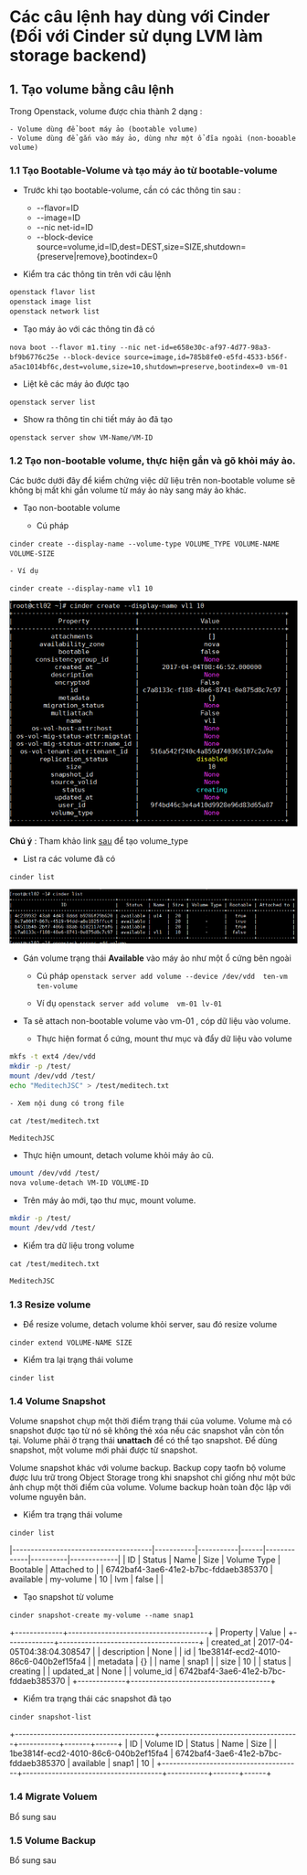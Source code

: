 # Các câu lệnh hay dùng với Cinder (Đối với Cinder sử dụng LVM làm storage backend)

## 1. Tạo volume bằng câu lệnh

Trong Openstack, volume được chia thành 2 dạng :
	
	- Volume dùng để boot máy ảo (bootable volume)
	- Volume dùng để gắn vào máy ảo, dùng như một ổ đĩa ngoài (non-booable volume)
	
### 1.1 Tạo Bootable-Volume và tạo máy ảo từ bootable-volume

 - Trước khi tạo bootable-volume, cần có các thông tin sau :
	- --flavor=ID
	- --image=ID
	- --nic net-id=ID
	- --block-device source=volume,id=ID,dest=DEST,size=SIZE,shutdown={preserve|remove},bootindex=0

 - Kiểm tra các thông tin trên với câu lệnh

```sh
openstack flavor list
openstack image list
openstack network list
```

 - Tạo máy ảo với các thông tin đã có 

`nova boot --flavor m1.tiny --nic net-id=e658e30c-af97-4d77-98a3-bf9b6776c25e --block-device source=image,id=785b8fe0-e5fd-4533-b56f-a5ac1014bf6c,dest=volume,size=10,shutdown=preserve,bootindex=0 vm-01`

 - Liệt kê các máy ảo được tạo
 
`openstack server list`

 - Show ra thông tin chi tiết máy ảo đã tạo 
 
`openstack server show VM-Name/VM-ID`


### 1.2 Tạo non-bootable volume, thực hiện gắn và gõ khỏi máy ảo.

Các bước dưới đây để kiểm chứng việc dữ liệu trên non-bootable volume sẽ không bị mất khi gắn volume từ máy ảo này sang máy ảo khác.
 
 - Tạo non-bootable volume
 
	- Cú pháp 
 
`cinder create --display-name --volume-type VOLUME_TYPE VOLUME-NAME VOLUME-SIZE`

	- Ví dụ 
 
`cinder create --display-name vl1 10`

![cinder](/ManhDV/Openstack/Cinder/images/volume-create.png)


**Chú ý** : Tham khảo link [sau](https://docs.openstack.org/admin-guide/dashboard-manage-volumes.html) để tạo volume_type

 - List ra các volume đã có 
 
`cinder list`

![cinder](/ManhDV/Openstack/Cinder/images/cinder-list.png)

 - Gán volume trạng thái **Available** vào máy ảo như một ổ cứng bên ngoài
 
	- Cú pháp
	`openstack server add volume --device /dev/vdd	ten-vm ten-volume`
	
	- Ví dụ
	`openstack server add volume  vm-01 lv-01`
 
 - Ta sẽ attach non-bootable volume vào vm-01 , cóp dữ liệu vào volume.
 
	- Thực hiện format ổ cứng, mount thư mục và đẩy dữ liệu vào volume

```sh
mkfs -t ext4 /dev/vdd
mkdir -p /test/
mount /dev/vdd /test/
echo "MeditechJSC" > /test/meditech.txt
```
	- Xem nội dung có trong file
	
`cat /test/meditech.txt`

```sh
MeditechJSC
```

 - Thực hiện umount, detach volume khỏi máy ảo cũ.
	
```sh
umount /dev/vdd /test/
nova volume-detach VM-ID VOLUME-ID
```

 - Trên máy ảo mới, tạo thư mục, mount volume.

```sh
mkdir -p /test/
mount /dev/vdd /test/
```

 - Kiểm tra dữ liệu trong volume
 
`cat /test/meditech.txt`

```sh
MeditechJSC
```

### 1.3 Resize volume

 - Để resize volume, detach volume khỏi server, sau đó resize volume
 
`cinder extend VOLUME-NAME SIZE`

 - Kiểm tra lại trạng thái volume
 
`cinder list`

### 1.4 Volume Snapshot

Volume snapshot chụp một thời điểm trạng thái của volume. Volume mà có snapshot được tạo từ nó sẽ không thẻ xóa nếu các snapshot vẫn còn tồn tại. Volume phải ở trạng thái **unattach** để có thể tạo snapshot. Để dùng snapshot, một volume mới phải được từ snapshot.

Volume snapshot khác với volume backup. Backup copy taofn bộ volume được lưu trữ trong Object Storage trong khi snapshot chỉ giống như một bức ảnh chụp một thời điểm của volume. Volume backup hoàn toàn độc lập với volume nguyên bản.

 - Kiểm tra trạng thái volume
 
`cinder list` 

|--------------------------------------|-----------|-----------|------|-------------|----------|-------------|
|                  ID                  |   Status  |    Name   | Size | Volume Type | Bootable | Attached to |
| 6742baf4-3ae6-41e2-b7bc-fddaeb385370 | available | my-volume |  10  |     lvm     |  false   |             |


 - Tạo snapshot từ volume
 
`cinder snapshot-create my-volume --name snap1`

+-------------+--------------------------------------+
|   Property  |                Value                 |
+-------------+--------------------------------------+
|  created_at |      2017-04-05T04:38:04.308547      |
| description |                 None                 |
|      id     | 1be3814f-ecd2-4010-86c6-040b2ef15fa4 |
|   metadata  |                  {}                  |
|     name    |                snap1                 |
|     size    |                  10                  |
|    status   |               creating               |
|  updated_at |                 None                 |
|  volume_id  | 6742baf4-3ae6-41e2-b7bc-fddaeb385370 |
+-------------+--------------------------------------+

 - Kiểm tra trạng thái các snapshot đã tạo
 
`cinder snapshot-list`

+--------------------------------------+--------------------------------------+-----------+-------+------+
|                  ID                  |              Volume ID               |   Status  |  Name | Size |
| 1be3814f-ecd2-4010-86c6-040b2ef15fa4 | 6742baf4-3ae6-41e2-b7bc-fddaeb385370 | available | snap1 |  10  |
+--------------------------------------+--------------------------------------+-----------+-------+------+

### 1.4 Migrate Voluem

Bổ sung sau

### 1.5 Volume Backup

Bổ sung sau

 
 
 
 

